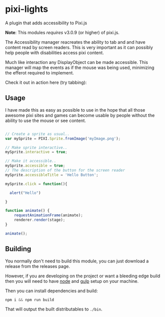 # pixi-lights

A plugin that adds accessibility to Pixi.js

**Note**: This modules *requires* v3.0.9 (or higher) of pixi.js.

The Accessibility manager reacreates the ability to tab and and have content read by screen readers. This is very important as it can possibly help people with disabilities access pixi content.

Much like interaction any DisplayObject can be made accessible. This manager will map the events as if the mouse was being used, minimizing the efferot required to implement.

Check it out in action here (try tabbing):

[demo]: http://www.goodboydigital.com/pixijs/accessibility/accessibility.html

## Usage

I have made this as easy as possible to use in the hope that all those awesome pixi sites and games can become usable by people without the ability to use the mouse or see content.


```js

// Create a sprite as usual..
var mySprite = PIXI.Sprite.fromImage('myImage.png');

// Make sprite interactive..
mySprite.interactive = true;

// Make it accessible..
mySprite.accessible = true;
// The description of the button for the screen reader
mySprite.accessibleTitle = 'Hello Button';

mySprite.click = function(){

  alert("Hello")

}

function animate() {
    requestAnimationFrame(animate);
    renderer.render(stage);
}

animate();

```

## Building

You normally don't need to build this module, you can just download a release from the
releases page.

However, if you are developing on the project or want a bleeding edge build then you
will need to have [node][node] and [gulp][gulp] setup on your machine.

Then you can install dependencies and build:

```js
npm i && npm run build
```

That will output the built distributables to `./bin`.

[node]:       http://nodejs.org/
[gulp]:       http://gulpjs.com/
